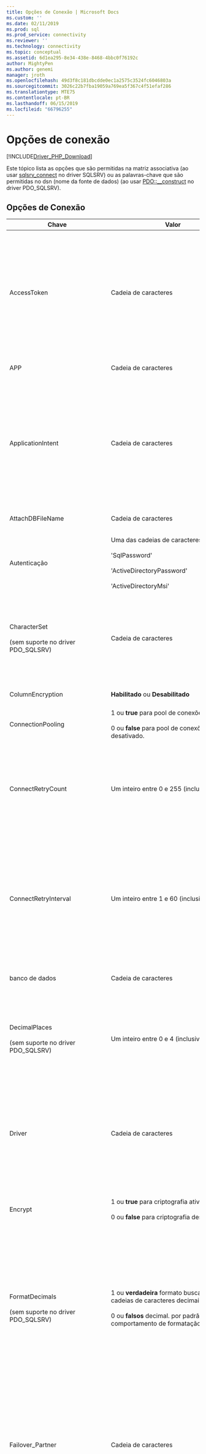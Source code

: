 ```yaml
---
title: Opções de Conexão | Microsoft Docs
ms.custom: ''
ms.date: 02/11/2019
ms.prod: sql
ms.prod_service: connectivity
ms.reviewer: ''
ms.technology: connectivity
ms.topic: conceptual
ms.assetid: 6d1ea295-8e34-438e-8468-4bbc0f76192c
author: MightyPen
ms.author: genemi
manager: jroth
ms.openlocfilehash: 49d3f8c181dbcdde0ec1a2575c3524fc6046803a
ms.sourcegitcommit: 3026c22b7fba19059a769ea5f367c4f51efaf286
ms.translationtype: MTE75
ms.contentlocale: pt-BR
ms.lasthandoff: 06/15/2019
ms.locfileid: "66796255"
---
```

# <a name="connection-options"></a>Opções de conexão
[!INCLUDE[Driver_PHP_Download](../../includes/driver_php_download.md)]

Este tópico lista as opções que são permitidas na matriz associativa (ao usar [sqlsrv_connect](../../connect/php/sqlsrv-connect.md) no driver SQLSRV) ou as palavras-chave que são permitidas no dsn (nome da fonte de dados) (ao usar [PDO::__construct](../../connect/php/pdo-construct.md) no driver PDO_SQLSRV).  

## <a name="table-of-connection-options"></a>Opções de Conexão

|Chave|Valor|Descrição|Padrão|  
|-------|---------|---------------|-----------|  
|AccessToken|Cadeia de caracteres|A cadeia de caracteres de byte do Token de acesso do Azure AD extraído de uma resposta de JSON do OAuth.<br /><br />A cadeia de caracteres de conexão não deve conter uma ID de usuário, senha ou a palavra-chave de autenticação. Para obter mais informações, consulte [conectar-se usando autenticação do Azure Active Directory](../../connect/php/azure-active-directory.md)|Não definido.|
|APP|Cadeia de caracteres|Especifica o nome do aplicativo usado no rastreamento.|Não definido.|  
|ApplicationIntent|Cadeia de caracteres|Declara o tipo de carga de trabalho de aplicativo ao conectar-se a um servidor. Os valores possíveis são ReadOnly e ReadWrite.<br /><br />Para obter mais informações sobre [!INCLUDE[ssDriverPHP](../../includes/ssdriverphp_md.md)] suporte para [!INCLUDE[ssHADR](../../includes/sshadr_md.md)], consulte [dão suporte para alta disponibilidade, recuperação de desastres](../../connect/php/php-driver-for-sql-server-support-for-high-availability-disaster-recovery.md).|ReadWrite|  
|AttachDBFileName|Cadeia de caracteres|Especifica qual arquivo de banco de dados o servidor deve anexar.|Não definido.|  
|Autenticação|Uma das cadeias de caracteres a seguir:<br /><br />'SqlPassword'<br /><br />'ActiveDirectoryPassword'<br /><br />'ActiveDirectoryMsi'|Especifica o modo de autenticação.<br /><br />Para obter mais informações, consulte [conectar-se usando autenticação do Azure Active Directory](../../connect/php/azure-active-directory.md)|Não definido.|
|CharacterSet<br /><br />(sem suporte no driver PDO_SQLSRV)|Cadeia de caracteres|Especifica o conjunto de caracteres usado para enviar dados ao servidor.<br /><br />Os valores possíveis são SQLSRV_ENC_CHAR e UTF-8. Para obter mais informações, consulte [como: enviar e recuperar UTF-8 dados usando UTF-8 suporte interno](../../connect/php/how-to-send-and-retrieve-utf-8-data-using-built-in-utf-8-support.md).|SQLSRV_ENC_CHAR|  
|ColumnEncryption|**Habilitado** ou **Desabilitado**|Especifica se o recurso Always Encrypted está habilitado ou não. |Desabilitado|  
|ConnectionPooling|1 ou **true** para pool de conexões ativado.<br /><br />0 ou **false** para pool de conexões desativado.|Especifica se a conexão é atribuída de um pool de conexões (1 ou **true**) ou não (0 ou **false**).<sup>1</sup>|**true** (1)|  
|ConnectRetryCount|Um inteiro entre 0 e 255 (inclusive)|O número máximo de tentativas para reestabelecer uma conexão interrompida antes de desistir. Por padrão, uma única tentativa é feita para restabelecer uma conexão quando quebrado. Um valor de 0 significa que nenhum reconexão será tentada.|1|  
|ConnectRetryInterval|Um inteiro entre 1 e 60 (inclusive)|O tempo, em segundos entre tentativas para reestabelecer uma conexão. O aplicativo tentará reconectar-se imediatamente ao detectar uma conexão interrompida e, em seguida, aguardará ConnectRetryInterval segundos antes de tentar novamente. Essa palavra-chave será ignorado se ConnectRetryCount for igual a 0.|1|  
|banco de dados|Cadeia de caracteres|Especifica o nome do banco de dados em uso para a conexão que está sendo estabelecida<sup>2</sup>.|O banco de dados padrão para o logon que está sendo usado.|  
|DecimalPlaces<br /><br />(sem suporte no driver PDO_SQLSRV)|Um inteiro entre 0 e 4 (inclusive)|Especifica as casas decimais ao formatar valores monetários buscados.<br /><br />Esta opção funcionará somente quando FormatDecimals for true. Qualquer inteiro negativo ou um valor maior que 4 será ignorado.|Escala e precisão padrão|
|Driver|Cadeia de caracteres|Especifica o driver ODBC da Microsoft usado para se comunicar com o SQL Server.<br /><br />Os valores possíveis são:<br />ODBC Driver 17 for SQL Server<br />ODBC Driver 13 for SQL Server<br />ODBC Driver 11 para SQL Server (somente Windows).|Quando a palavra-chave Driver não for especificada, o Microsoft Drivers for PHP para SQL Server tenta encontrar drivers de ODBC da Microsoft com suporte no sistema, começando com a versão mais recente do ODBC e assim por diante.| 
|Encrypt|1 ou **true** para criptografia ativada.<br /><br />0 ou **false** para criptografia desativada.|Especifica se a comunicação com o SQL Server é criptografada (1 ou **true**) ou não criptografada (0 ou **false**)<sup>3</sup>.|**false** (0)|  
|FormatDecimals<br /><br />(sem suporte no driver PDO_SQLSRV)|1 ou **verdadeira** formato buscadas cadeias de caracteres decimais.<br /><br />0 ou **falsos** decimal. por padrão o comportamento de formatação.|Especifica quando é apropriado adicionar zeros iniciais em cadeias de caracteres decimais e habilita a opção `DecimalPlaces` para a formatação de tipos monetários. Se for deixado como false, será usado o comportamento padrão de retornar a precisão exata e omitir zeros para valores menores do que 1.<br /><br />Para saber mais, confira [Formatação de cadeias de caracteres decimais e valores monetários](../../connect/php/formatting-decimals-sqlsrv-driver.md).|**false** (0)|
|Failover_Partner|Cadeia de caracteres|Especifica o servidor e a instância do espelho do banco de dados (se habilitado e configurado) a serem usados quando o servidor primário não está disponível.<br /><br />Há restrições ao uso de Failover_Partner com MultiSubnetFailover. Para obter mais informações, consulte [suporte para alta disponibilidade, recuperação de desastres](../../connect/php/php-driver-for-sql-server-support-for-high-availability-disaster-recovery.md).|Não definido.|  
|KeyStoreAuthentication|**KeyVaultPassword**<br /><br />**KeyVaultClientSecret**|Método de autenticação para acessar o Cofre de chaves do Azure. Controla quais tipos de credenciais são usadas com KeyStorePrincipalId e KeyStoreSecret. Para obter mais informações, consulte [usando o Azure Key Vault](../../connect/php/using-always-encrypted-php-drivers.md###using-azure-key-vault).|Não definido.|
|KeyStorePrincipalId|Cadeia de caracteres|Identificador para a conta de busca acessar o Cofre de chaves do Azure. <br /><br />Se for KeyStoreAuthentication **KeyVaultPassword**, isso deve ser um nome de usuário do Active Directory do Azure. <br /><br />Se for KeyStoreAuthentication **KeyVaultClientSecret**, isso deve ser uma ID de cliente do aplicativo.|Não definido.|
|KeyStoreSecret|Cadeia de caracteres|Segredo da credencial para a conta de busca acessar o Cofre de chaves do Azure. <br /><br />Se for KeyStoreAuthentication **KeyVaultPassword**, isso deve ser uma senha do Active Directory do Azure. <br /><br />Se for KeyStoreAuthentication **KeyVaultClientSecret**, isso deve ser um segredo de cliente do aplicativo.|Não definido.|
|LoginTimeout|Inteiro (driver SQLSRV)<br /><br />Cadeia de caracteres (driver PDO_SQLSRV)|Especifica o número de segundos a aguardar antes de a tentativa de conexão falhar.|Sem tempo limite.|  
|MultipleActiveResultSets|1 ou **true** para usar vários conjuntos de resultados ativos.<br /><br />0 ou **false** para desabilitar vários conjuntos de resultados ativos.|Desabilita ou habilita explicitamente o suporte para vários conjuntos de resultados ativos (MARS).<br /><br />Para obter mais informações, confira [Como desabilitar o MARS &#40;conjunto de resultados ativos múltiplos &#41;](../../connect/php/how-to-disable-multiple-active-resultsets-mars.md).|true (1)|  
|MultiSubnetFailover|Cadeia de caracteres|Sempre especifique **multiSubnetFailover=yes** ao se conectar ao ouvinte do grupo de disponibilidade do [!INCLUDE[ssSQL11](../../includes/sssql11-md.md)] ou a uma Instância do Cluster de Failover do [!INCLUDE[ssSQL11](../../includes/sssql11-md.md)]. **multiSubnetFailover=yes** configura o [!INCLUDE[ssDriverPHP](../../includes/ssdriverphp_md.md)] para fornecer mais rapidez na detecção do servidor ativo (atualmente) e na conexão a ele. Os valores possíveis são Sim e Não.<br /><br />Para obter mais informações sobre [!INCLUDE[ssDriverPHP](../../includes/ssdriverphp_md.md)] suporte para [!INCLUDE[ssHADR](../../includes/sshadr_md.md)], consulte [dão suporte para alta disponibilidade, recuperação de desastres](../../connect/php/php-driver-for-sql-server-support-for-high-availability-disaster-recovery.md).|Não|  
|PWD<br /><br />(sem suporte no driver PDO_SQLSRV)|Cadeia de caracteres|Especifica a senha associada à ID de Usuário a ser usada ao se conectar com a Autenticação do SQL Server<sup>4</sup>.|Não definido.|  
|QuotedId|1 ou **true** para usar as regras do SQL-92.<br /><br />0 ou **false** para usar regras herdadas.|Especifica se devem ser usadas as regras do SQL-92 para identificadores entre aspas (1 ou **true**) ou as regras herdadas do Transact-SQL (0 ou **false**).|**true** (1)|  
|ReturnDatesAsStrings<br /><br />(sem suporte no driver PDO_SQLSRV)|1 ou **true** para retornar tipos de data e hora como cadeias de caracteres.<br /><br />0 ou **false** para retornar tipos de data e hora como tipos **DateTime** do PHP.|Recupera os tipos de data e hora (datetime, smalldatetime, date, time, datetime2 e datetimeoffset) como cadeias de caracteres ou como tipos do PHP. Para saber mais, veja [Como recuperar tipos de data e hora como cadeias de caracteres usando o driver SQLSRV](../../connect/php/how-to-retrieve-date-and-time-type-as-strings-using-the-sqlsrv-driver.md). <br /><br />Ao usar o driver PDO_SQLSRV, as datas são retornadas como cadeias de caracteres, a menos que especificado o contrário. Para saber mais, confira [Como recuperar tipos de data e hora como objetos DateTime PHP usando o driver PDO_SQLSRV](../../connect/php/how-to-retrieve-datetime-objects-using-pdo-sqlsrv-driver.md).|**false**|
|Rolável|Cadeia de caracteres|"Em buffer" indica que você quer um cursor do lado do cliente (em buffer), que permite armazenar em cache um conjunto de resultados inteiro na memória. Para obter mais informações, confira [Tipos de cursor &#40;Driver SQLSRV&#41;](../../connect/php/cursor-types-sqlsrv-driver.md).|Cursor somente de avanço|  
|Servidor<br /><br />(sem suporte no driver SQLSRV)|Cadeia de caracteres|A instância do [!INCLUDE[ssNoVersion](../../includes/ssnoversion-md.md)] à qual se conectar.<br /><br />Você também pode especificar um nome de rede virtual, para se conectar a um grupo de disponibilidade AlwaysOn. Para obter mais informações sobre [!INCLUDE[ssDriverPHP](../../includes/ssdriverphp_md.md)] suporte para [!INCLUDE[ssHADR](../../includes/sshadr_md.md)], consulte [dão suporte para alta disponibilidade, recuperação de desastres](../../connect/php/php-driver-for-sql-server-support-for-high-availability-disaster-recovery.md).|Servidor é uma palavra-chave necessária (embora não precise ser a primeira palavra-chave na cadeia de conexão). Se o nome do servidor não for passado para a palavra-chave, será feita uma tentativa para se conectar à instância local.<br /><br />O valor passado para o servidor pode ser o nome de uma instância do [!INCLUDE[ssNoVersion](../../includes/ssnoversion-md.md)] ou o endereço IP da instância. Opcionalmente, você pode especificar um número da porta (por exemplo, `sqlsrv:server=(local),1033`).<br /><br />A partir da versão 3.0 dos [!INCLUDE[ssDriverPHP](../../includes/ssdriverphp_md.md)] , você também pode especificar uma instância LocalDB com `server=(localdb)\instancename`. Para obter mais informações, consulte [suporte para o LocalDB](../../connect/php/php-driver-for-sql-server-support-for-localdb.md).|  
|TraceFile|Cadeia de caracteres|Especifica o caminho do arquivo usado para dados de rastreamento.|Não definido.|  
|TraceOn|1 ou **true** para habilitar o rastreamento.<br /><br />0 ou **false** para desabilitar o rastreamento.|Especifica se o rastreamento ODBC está habilitado (1 ou **true**) ou desabilitado (0 ou **false**) para a conexão que está sendo estabelecida.|**false** (0)|  
|TransactionIsolation|O driver SQLSRV usa os seguintes valores:<br /><br />SQLSRV_TXN_READ_UNCOMMITTED<br /><br />SQLSRV_TXN_READ_COMMITTED<br /><br />SQLSRV_TXN_REPEATABLE_READ<br /><br />SQLSRV_TXN_SNAPSHOT<br /><br />SQLSRV_TXN_SERIALIZABLE<br /><br />O driver PDO_SQLSRV usa os seguintes valores:<br /><br />PDO::SQLSRV_TXN_READ_UNCOMMITTED<br /><br />PDO::SQLSRV_TXN_READ_COMMITTED<br /><br />PDO::SQLSRV_TXN_REPEATABLE_READ<br /><br />PDO::SQLSRV_TXN_SNAPSHOT<br /><br />PDO::SQLSRV_TXN_SERIALIZABLE|Especifica o nível de isolamento da transação.<br /><br />Para obter mais informações sobre o isolamento da transação, confira [SET TRANSACTION ISOLATION LEVEL](../../t-sql/statements/set-transaction-isolation-level-transact-sql.md) na documentação do SQL Server.|SQLSRV_TXN_READ_COMMITTED<br /><br />ou em<br /><br />PDO::SQLSRV_TXN_READ_COMMITTED|  
|TransparentNetworkIPResolution|**Habilitado** ou **Desabilitado**|Afeta a sequência de conexão quando a primeira resolvida IP do nome do host não responde e há vários IPs associados com o nome do host.<br /><br />Ele interage com MultiSubnetFailover para fornecer sequências de conexão diferentes. Para obter mais informações, consulte [resolução de IP de rede transparente](../../connect/php/php-driver-for-sql-server-support-for-high-availability-disaster-recovery.md) ou [usando resolução de IP de rede transparente](https://docs.microsoft.com/sql/connect/odbc/using-transparent-network-ip-resolution).|Habilitado|
|TrustServerCertificate|1 ou **true** para confiar no certificado.<br /><br />0 ou **false** para não confiar no certificado.|Especifica se o cliente deve confiar em um certificado do servidor autoassinado (1 ou **true**) ou rejeitá-lo (0 ou **false**).|**false** (0)|  
|UID<br /><br />(sem suporte no driver PDO_SQLSRV)|Cadeia de caracteres|Especifica a ID de Usuário a ser usada ao se conectar com a Autenticação do SQL Server<sup>4</sup>.|Não definido.|  
|WSID|Cadeia de caracteres|Especifica o nome do computador para rastreamento.|Não definido.|  

1. O `ConnectionPooling` atributo não pode ser usado para habilitar/desabilitar o pooling de conexão no Linux e Mac. Confira [Pooling de conexões (Microsoft Drivers for PHP for SQL Server)](../../connect/php/connection-pooling-microsoft-drivers-for-php-for-sql-server.md).

2. Todas as consultas executadas na conexão estabelecida são feitas no banco de dados especificado pelo atributo *Database*. No entanto, caso o usuário tenha as permissões apropriadas, os dados em outros bancos de dados poderão ser acessados usando um nome totalmente qualificado. Por exemplo, se o banco de dados *mestre* for definido com o atributo de conexão *Database*, ainda será possível executar uma consulta Transact-SQL que acessa a tabela *AdventureWorks.HumanResources.Employee* usando o nome totalmente qualificado.  

3. A habilitação de *Encryption* pode afetar o desempenho de alguns aplicativos devido à sobrecarga de computação necessária para criptografar os dados.  

4. A instância do *UID* e *PWD* devem ser definidos ao se conectar com a Autenticação do [!INCLUDE[ssNoVersion](../../includes/ssnoversion-md.md)] .  

Muitas das chaves com suporte são atributos de cadeias de conexão do ODBC. Para obter informações sobre cadeias de conexão do ODBC, consulte [Usando palavras-chave da cadeia de conexão com o SQL Server Native Client](../../relational-databases/native-client/applications/using-connection-string-keywords-with-sql-server-native-client.md).

## <a name="see-also"></a>Consulte Também  
[Conectando-se ao servidor](../../connect/php/connecting-to-the-server.md)  
